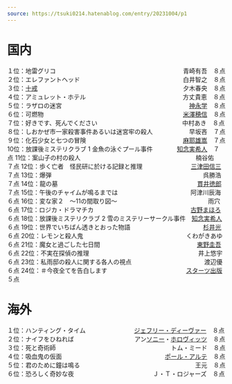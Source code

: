 ```yaml
---
source: https://tsuki0214.hatenablog.com/entry/20231004/p1
---
```

# 国内

１位：地雷グリコ　　　　　　　　　　　　　　　　　　　　　青崎有吾　８点
２位：エレファントヘッド　　　　　　　　　　　　　　　　　白井智之　８点
３位：[十戒](https://d.hatena.ne.jp/keyword/%BD%BD%B2%FC)　　　　　　　　　　　　　　　　　　　　　　　　夕木春央　８点
４位：アミュレット・ホテル　　　　　　　　　　　　　　　　方丈貴恵　８点
５位：ラザロの迷宮　　　　　　　　　　　　　　　　　　　　　[神永学](https://d.hatena.ne.jp/keyword/%BF%C0%B1%CA%B3%D8)　８点
６位：可燃物　　　　　　　　　　　　　　　　　　　　　　　[米澤穂信](https://d.hatena.ne.jp/keyword/%CA%C6%DF%B7%CA%E6%BF%AE)　８点
７位：好きです、死んでください　　　　　　　　　　　　　　中村あき　８点
８位：しおかぜ市一家殺害事件あるいは迷宮牢の殺人　　　　　　早坂吝　７点
９位：化石少女と七つの冒険　　　　　　　　　　　　　　　　[麻耶雄嵩](https://d.hatena.ne.jp/keyword/%CB%E3%CC%ED%CD%BA%BF%F3)　７点
10位：放課後ミステリクラブ 1 金魚の泳ぐプール事件　　　　[知念実希人](https://d.hatena.ne.jp/keyword/%C3%CE%C7%B0%BC%C2%B4%F5%BF%CD)　７点
11位：案山子の村の殺人　　　　　　　　　　　　　　　　　　　楠谷佑　７点
12位：歩く亡者　怪民研に於ける記録と推理　　　　　　　　[三津田信三](https://d.hatena.ne.jp/keyword/%BB%B0%C4%C5%C5%C4%BF%AE%BB%B0)　７点
13位：爆弾　　　　　　　　　　　　　　　　　　　　　　　　　呉勝浩　７点
14位：龍の墓　　　　　　　　　　　　　　　　　　　　　　　[貫井徳郎](https://d.hatena.ne.jp/keyword/%B4%D3%B0%E6%C6%C1%CF%BA)　７点
15位：午後のチャイムが鳴るまでは　　　　　　　　　　　　阿津川辰海　６点
16位：変な家２　～11の間取り図～　　　　　　　　　　　　　　　雨穴　６点
17位：ロジカ・ドラマチカ　　　　　　　　　　　　　　　　[古野まほろ](https://d.hatena.ne.jp/keyword/%B8%C5%CC%EE%A4%DE%A4%DB%A4%ED)　６点
18位：放課後ミステリクラブ 2 雪のミステリーサークル事件　[知念実希人](https://d.hatena.ne.jp/keyword/%C3%CE%C7%B0%BC%C2%B4%F5%BF%CD)　６点
19位：世界でいちばん透きとおった物語　　　　　　　　　　　　[杉井光](https://d.hatena.ne.jp/keyword/%BF%F9%B0%E6%B8%F7)　６点
20位：レモンと殺人鬼　　　　　　　　　　　　　　　　　くわがきあゆ　６点
21位：魔女と過ごした七日間　　　　　　　　　　　　　　　　[東野圭吾](https://d.hatena.ne.jp/keyword/%C5%EC%CC%EE%B7%BD%B8%E3)　６点
22位：不実在探偵の推理　　　　　　　　　　　　　　　　　　井上悠宇　６点
23位：私雨邸の殺人に関する各人の視点　　　　　　　　　　　　渡辺優　６点
24位：＃今夜全てを告白します　　　　　　　　　　　　　[スターツ出版](https://d.hatena.ne.jp/keyword/%A5%B9%A5%BF%A1%BC%A5%C4%BD%D0%C8%C7)　５点
　
# 海外

１位：ハンティング・タイム　　　　　　　　[ジェフリー・ディーヴァー](https://d.hatena.ne.jp/keyword/%A5%B8%A5%A7%A5%D5%A5%EA%A1%BC%A1%A6%A5%C7%A5%A3%A1%BC%A5%F4%A5%A1%A1%BC)　８点
２位：ナイフをひねれば　　　　　　　　　　アン[ソニー](https://d.hatena.ne.jp/keyword/%A5%BD%A5%CB%A1%BC)・[ホロヴィッツ](https://d.hatena.ne.jp/keyword/%A5%DB%A5%ED%A5%F4%A5%A3%A5%C3%A5%C4)　８点
３位：死と奇術師　　　　　　　　　　　　　　　　　　　トム・ミード　８点
４位：吸血鬼の仮面　　　　　　　　　　　　　　　　　[ポール・アルテ](https://d.hatena.ne.jp/keyword/%A5%DD%A1%BC%A5%EB%A1%A6%A5%A2%A5%EB%A5%C6)　８点
５位：君のために鐘は鳴る　　　　　　　　　　　　　　　　　　　王元　８点
６位：恐ろしく奇妙な夜　　　　　　　　　　　　　Ｊ・Ｔ・ロジャーズ　８点
